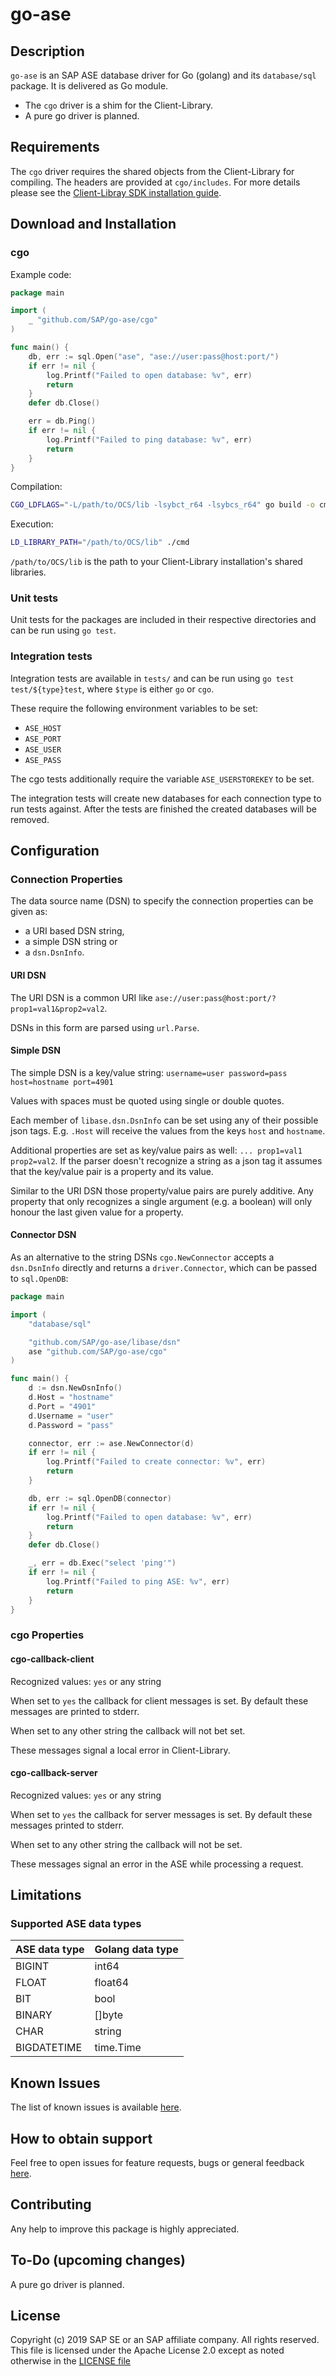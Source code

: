 # go-ase

## Description

`go-ase` is an SAP ASE database driver for Go (golang) and its `database/sql` package.
It is delivered as Go module.
- The `cgo` driver is a shim for the Client-Library.
- A pure go driver is planned.

## Requirements

The `cgo` driver requires the shared objects from the Client-Library for compiling.
The headers are provided at `cgo/includes`. For more details please see the
[Client-Libray SDK installation guide][cl-sdk-install-guide].

## Download and Installation

### cgo

Example code:

```go
package main

import (
    _ "github.com/SAP/go-ase/cgo"
)

func main() {
    db, err := sql.Open("ase", "ase://user:pass@host:port/")
    if err != nil {
        log.Printf("Failed to open database: %v", err)
        return
    }
    defer db.Close()

    err = db.Ping()
    if err != nil {
        log.Printf("Failed to ping database: %v", err)
        return
    }
}
```

Compilation:

```sh
CGO_LDFLAGS="-L/path/to/OCS/lib -lsybct_r64 -lsybcs_r64" go build -o cmd ./
```

Execution:

```sh
LD_LIBRARY_PATH="/path/to/OCS/lib" ./cmd
```

`/path/to/OCS/lib` is the path to your Client-Library installation's shared libraries.

### Unit tests

Unit tests for the packages are included in their respective directories
and can be run using `go test`.

### Integration tests

Integration tests are available in `tests/` and can be run using `go test test/${type}test`,
where `$type` is either `go` or `cgo`.

These require the following environment variables to be set:

- `ASE_HOST`
- `ASE_PORT`
- `ASE_USER`
- `ASE_PASS`

The cgo tests additionally require the variable `ASE_USERSTOREKEY` to be set.

The integration tests will create new databases for each connection type to run tests
against. After the tests are finished the created databases will be removed.

## Configuration

### Connection Properties

The data source name (DSN) to specify the connection properties can be given as:
- a URI based DSN string,
- a simple DSN string or
- a `dsn.DsnInfo`.

#### URI DSN

The URI DSN is a common URI like `ase://user:pass@host:port/?prop1=val1&prop2=val2`.

DSNs in this form are parsed using `url.Parse`.

#### Simple DSN

The simple DSN is a key/value string: `username=user password=pass host=hostname port=4901`

Values with spaces must be quoted using single or double quotes.

Each member of `libase.dsn.DsnInfo` can be set using any of their
possible json tags. E.g. `.Host` will receive the values from the keys
`host` and `hostname`.

Additional properties are set as key/value pairs as well: `...
prop1=val1 prop2=val2`. If the parser doesn't recognize a string as
a json tag it assumes that the key/value pair is a property and its
value.

Similar to the URI DSN those property/value pairs are purely additive.
Any property that only recognizes a single argument (e.g. a boolean)
will only honour the last given value for a property.

#### Connector DSN

As an alternative to the string DSNs `cgo.NewConnector` accepts
a `dsn.DsnInfo` directly and returns a `driver.Connector`, which can be
passed to `sql.OpenDB`:

```go
package main

import (
    "database/sql"

    "github.com/SAP/go-ase/libase/dsn"
    ase "github.com/SAP/go-ase/cgo"
)

func main() {
    d := dsn.NewDsnInfo()
    d.Host = "hostname"
    d.Port = "4901"
    d.Username = "user"
    d.Password = "pass"

    connector, err := ase.NewConnector(d)
    if err != nil {
        log.Printf("Failed to create connector: %v", err)
        return
    }

    db, err := sql.OpenDB(connector)
    if err != nil {
        log.Printf("Failed to open database: %v", err)
        return
    }
    defer db.Close()

    _, err = db.Exec("select 'ping'")
    if err != nil {
        log.Printf("Failed to ping ASE: %v", err)
        return
    }
}
```

### cgo Properties

#### cgo-callback-client

Recognized values: `yes` or any string

When set to `yes` the callback for client messages is set. By default
these messages are printed to stderr.

When set to any other string the callback will not bet set.

These messages signal a local error in Client-Library.

#### cgo-callback-server

Recognized values: `yes` or any string

When set to `yes` the callback for server messages is set. By default
these messages printed to stderr.

When set to any other string the callback will not be set.

These messages signal an error in the ASE while processing a request.

## Limitations

### Supported ASE data types

| ASE data type | Golang data type  |
| ------------- | ----------------- |
| BIGINT        | int64             |
| FLOAT         | float64           |
| BIT           | bool              |
| BINARY        | []byte            |
| CHAR          | string            |
| BIGDATETIME   | time.Time         |

## Known Issues

The list of known issues is available [here][issues].

## How to obtain support

Feel free to open issues for feature requests, bugs or general feedback [here][issues].

## Contributing

Any help to improve this package is highly appreciated.

## To-Do (upcoming changes)

A pure go driver is planned.

## License

Copyright (c) 2019 SAP SE or an SAP affiliate company. All rights reserved.
This file is licensed under the Apache License 2.0 except as noted otherwise in the [LICENSE file](LICENSE)

[issues]: https://github.com/SAP/go-ase/issues
[cl-sdk-install-guide]: https://help.sap.com/viewer/882ef48c7e9c4d6e845d98f34378db40/16.0.3.2/en-US
